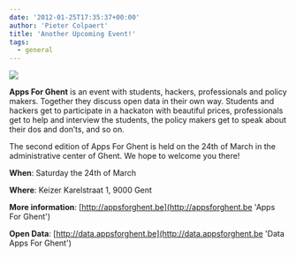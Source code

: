```yaml
---
date: '2012-01-25T17:35:37+00:00'
author: 'Pieter Colpaert'
title: 'Another Upcoming Event!'
tags:
  - general
---
```


![](http://www.ibbt.be/modulefiles/blog/Opendata1.jpg)

**Apps For Ghent** is an event with students, hackers, professionals and policy makers. Together they discuss open data in their own way. Students and hackers get to participate in a hackaton with beautiful prices, professionals get to help and interview the students, the policy makers get to speak about their dos and don’ts, and so on.

The second edition of Apps For Ghent is held on the 24th of March in the administrative center of Ghent. We hope to welcome you there!

**When**: Saturday the 24th of March

**Where**: Keizer Karelstraat 1, 9000 Gent

**More information**: [http://appsforghent.be](http://appsforghent.be 'Apps For Ghent')

**Open Data**: [http://data.appsforghent.be](http://data.appsforghent.be 'Data Apps For Ghent')
